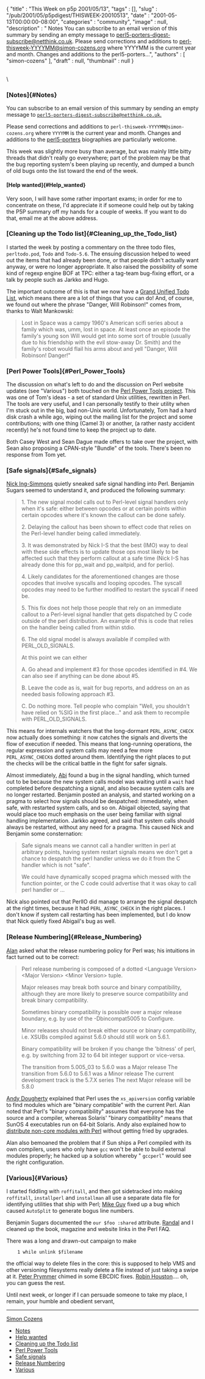 {
   "title" : "This Week on p5p 2001/05/13",
   "tags" : [],
   "slug" : "/pub/2001/05/p5pdigest/THISWEEK-20010513",
   "date" : "2001-05-13T00:00:00-08:00",
   "categories" : "community",
   "image" : null,
   "description" : " Notes You can subscribe to an email version of this summary by sending an empty message to perl5-porters-digest-subscribe@netthink.co.uk. Please send corrections and additions to perl-thisweek-YYYYMM@simon-cozens.org where YYYYMM is the current year and month. Changes and additions to the perl5-porters...",
   "authors" : [
      "simon-cozens"
   ],
   "draft" : null,
   "thumbnail" : null
}





\
\

### [Notes]{#Notes}

You can subscribe to an email version of this summary by sending an
empty message to
[`perl5-porters-digest-subscribe@netthink.co.uk`.](mailto:perl5-porters-digest-subscribe@netthink.co.uk)

Please send corrections and additions to
`perl-thisweek-YYYYMM@simon-cozens.org` where `YYYYMM` is the current
year and month. Changes and additions to the
[perl5-porters](http://simon-cozens.org/writings/whos-who.html)
biographies are particularly welcome.

This week was slightly more busy than average, but was mainly little
bitty threads that didn't really go everywhere; part of the problem may
be that the bug reporting system's been playing up recently, and dumped
a bunch of old bugs onto the list toward the end of the week.

#### [Help wanted]{#Help_wanted}

Very soon, I will have some rather important exams; in order for me to
concentrate on these, I'd appreciate it if someone could help out by
taking the P5P summary off my hands for a couple of weeks. If you want
to do that, email me at the above address.

### [Cleaning up the Todo list]{#Cleaning_up_the_Todo_list}

I started the week by posting a commentary on the three todo files,
`perltodo.pod`, `Todo` and `Todo-5.6`. The ensuing discussion helped to
weed out the items that had already been done, or that people didn't
actually want anyway, or were no longer appropriate. It also raised the
possibility of some kind of regexp engine BOF at TPC: either a tag-team
bug-fixing effort, or a talk by people such as Jarkko and Hugo.

The important outcome of this is that we now have a [Grand Unified Todo
List](http://www.xray.mpe.mpg.de/mailing-lists/perl5-porters/2001-05/msg01108.html),
which means there are a lot of things that you can do! And, of course,
we found out where the phrase "Danger, Will Robinson!" comes from,
thanks to Walt Mankowski:

> Lost in Space was a campy 1960's American scifi series about a family
> which was, umm, lost in space. At least once an episode the family's
> young son Will would get into some sort of trouble (usually due to his
> friendship with the evil stow-away Dr. Smith) and the family's robot
> would flail his arms about and yell "Danger, Will Robinson! Danger!"

### [Perl Power Tools]{#Perl_Power_Tools}

The discussion on what's left to do and the discussion on Perl website
updates (see "Various") both touched on the [Perl Power Tools
project](http://language.perl.com/). This was one of Tom's ideas - a set
of standard Unix utilities, rewritten in Perl. The tools are very
useful, and I can personally testify to their utility when I'm stuck out
in the big, bad non-Unix world. Unfortunately, Tom had a hard disk crash
a while ago, wiping out the mailing list for the project and some
contributions; with one thing (Camel 3) or another, (a rather nasty
accident recently) he's not found time to keep the project up to date.

Both Casey West and Sean Dague made offers to take over the project,
with Sean also proposing a CPAN-style "Bundle" of the tools. There's
been no response from Tom yet.

### [Safe signals]{#Safe_signals}

[Nick
Ing-Simmons](http://simon-cozens.org/writings/whos-who.html#ING-SIMMONS)
quietly sneaked safe signal handling into Perl. Benjamin Sugars seemed
to understand it, and produced the following summary:

> 1\. The new signal model calls out to Perl-level signal handlers only
> when it's safe: either between opcodes or at certain points within
> certain opcodes where it's known the callout can be done safely.
>
> 2\. Delaying the callout has been shown to effect code that relies on the
> Perl-level handler being called immediately.
>
> 3\. It was demonstrated by Nick I-S that the best (IMO) way to deal with
> these side effects is to update those ops most likely to be affected
> such that they perform callout at a safe time (Nick I-S has already done
> this for pp\_wait and pp\_waitpid, and for perlio).
>
> 4\. Likely candidates for the aforementioned changes are those opcodes
> that involve syscalls and looping opcodes. The syscall opcodes may need
> to be further modified to restart the syscall if need be.
>
> 5\. This fix does not help those people that rely on an immediate callout
> to a Perl-level signal handler that gets dispatched by C code outside of
> the perl distribution. An example of this is code that relies on the
> handler being called from within stdio.
>
> 6\. The old signal model is always available if compiled with
> PERL\_OLD\_SIGNALS.
>
> At this point we can either
>
> A. Go ahead and implement \#3 for those opcodes identified in \#4. We
> can also see if anything can be done about \#5.
>
> B. Leave the code as is, wait for bug reports, and address on an as
> needed basis following approach \#3.
>
> C. Do nothing more. Tell people who complain "Well, you shouldn't have
> relied on %SIG in the first place..." and ask them to recompile with
> PERL\_OLD\_SIGNALS.

This means for internals watchers that the long-dormant
`PERL_ASYNC_CHECK` now actually does something: it now catches the
signals and diverts the flow of execution if needed. This means that
long-running operations, the regular expression and system calls may
need a few more `PERL_ASYNC_CHECK`s dotted around them. Identifying the
right places to put the checks will be the critical battle in the fight
for safer signals.

Almost immediately,
[Abi](http://simon-cozens.org/writings/whos-who.html#ABIGAIL) found a
bug in the signal handling, which turned out to be because the new
system calls model was waiting until a `wait` had completed before
despatching a signal, and also because system calls are no longer
restarted. Benjamin posted an analysis, and started working on a pragma
to select how signals should be despatched: immediately, when safe, with
restarted system calls, and so on. Abigail objected, saying that would
place too much emphasis on the user being familiar with signal handling
implementation. Jarkko agreed, and said that system calls should always
be restarted, without any need for a pragma. This caused Nick and
Benjamin some consternation:

> Safe signals means we cannot call a handler written in perl at
> arbitrary points, having system restart signals means we don't get a
> chance to despatch the perl handler unless we do it from the C handler
> which is not "safe".
>
> We could have dynamically scoped pragma which messed with the function
> pointer, or the C code could advertise that it was okay to call perl
> handler or ...

Nick also pointed out that PerlIO did manage to arrange the signal
despatch at the right times, because it had `PERL_ASYNC_CHECK` in the
right places. I don't know if system call restarting has been
implemented, but I do know that Nick quietly fixed Abigail's bug as
well.

### [Release Numbering]{#Release_Numbering}

[Alan](http://simon-cozens.org/writings/whos-who.html#BURLISON) asked
what the release numbering policy for Perl was; his intuitions in fact
turned out to be correct:
> Perl release numbering is composed of a dotted &lt;Language
> Version&gt; &lt;Major Version&gt; &lt;Minor Version&gt; tuple.
>
> Major releases may break both source and binary compatibility,
> although they are more likely to preserve source compatibility and
> break binary compatibility.
>
> Sometimes binary compatibility is possible over a major release
> boundary, e.g. by use of the -Dbincompat5005 to Configure.
>
> Minor releases should not break either source or binary compatibility,
> i.e. XSUBs compiled against 5.6.0 should still work on 5.6.1.
>
> Binary compatibility will be broken if you change the 'bitness' of
> perl, e.g. by switching from 32 to 64 bit integer support or
> vice-versa.
>
> The transition from 5.005\_03 to 5.6.0 was a Major release The
> transition from 5.6.0 to 5.6.1 was a Minor release The current
> development track is the 5.7.X series The next Major release will be
> 5.8.0

[Andy
Dougherty](http://simon-cozens.org/writings/whos-who.html#DOUGHERTY)
explained that Perl uses the `xs_apiversion` config variable to find
modules which are "binary compatible" with the current Perl. Alan noted
that Perl's "binary compatibility" assumes that everyone has the source
and a compiler, whereas Solaris' "binary compatibility" means that SunOS
4 executables run on 64-bit Solaris.
Andy also explained how to [distribute non-core modules with
Perl](http://www.xray.mpe.mpg.de/mailing-lists/perl5-porters/2001-05/msg00841.html)
without getting fried by upgrades.

Alan also bemoaned the problem that if Sun ships a Perl compiled with
its own compilers, users who only have `gcc` won't be able to build
external modules properly; he hacked up a solution whereby " `gccperl`"
would see the right configuration.

### [Various]{#Various}

I started fiddling with `roffitall`, and then got sidetracked into
making `roffitall`, `installperl` and `installman` all use a separate
data file for identifying utilities that ship with Perl; [Mike
Guy](http://simon-cozens.org/writings/whos-who.html#GUY) fixed up a bug
which caused `AutoSplit` to generate bogus line numbers.

Benjamin Sugars documented the `our $foo :shared` attribute.
[Randal](http://simon-cozens.org/writings/whos-who.html#SCHWARTZ) and I
cleaned up the book, magazine and website links in the Perl FAQ.

There was a long and drawn-out campaign to make

        1 while unlink $filename

the official way to delete files in the core: this is supposed to help
VMS and other versioning filesystems really delete a file instead of
just taking a swipe at it. [Peter
Prymmer](http://simon-cozens.org/writings/whos-who.html#PRYMMER) chimed
in some EBCDIC fixes. [Robin
Houston](http://simon-cozens.org/writings/whos-who.html#HOUSTON).... oh,
you can guess the rest.

Until next week, or longer if I can persuade someone to take my place, I
remain, your humble and obedient servant,

------------------------------------------------------------------------

[Simon Cozens](mailto:simon@brecon.co.uk)
-   [Notes](#Notes)
-   [Help wanted](#Help_wanted)
-   [Cleaning up the Todo list](#Cleaning_up_the_Todo_list)
-   [Perl Power Tools](#Perl_Power_Tools)
-   [Safe signals](#Safe_signals)
-   [Release Numbering](#Release_Numbering)
-   [Various](#Various)


